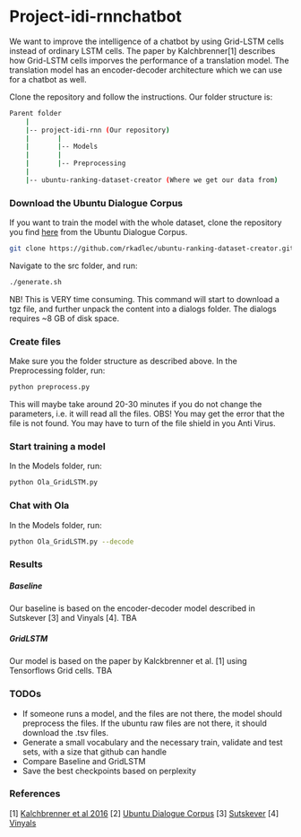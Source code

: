 # Project-idi-rnnchatbot

We want to improve the intelligence of a chatbot by using Grid-LSTM cells instead of ordinary LSTM cells. The paper by Kalchbrenner[1] describes how Grid-LSTM cells imporves the performance of a translation model. The translation model has an encoder-decoder architecture which we can use for a chatbot as well. 

Clone the repository and follow the instructions. 
Our folder structure is:
```sh
Parent folder
    |
    |-- project-idi-rnn (Our repository)
    |       |
    |       |-- Models
    |       |
    |       |-- Preprocessing
    |
    |-- ubuntu-ranking-dataset-creator (Where we get our data from)
```

### Download the Ubuntu Dialogue Corpus
If you want to train the model with the whole dataset, clone the repository you find [here](https://github.com/rkadlec/ubuntu-ranking-dataset-creator) from the Ubuntu Dialogue Corpus.
```sh
git clone https://github.com/rkadlec/ubuntu-ranking-dataset-creator.git
```


Navigate to the src folder, and run:
```sh
./generate.sh
```
NB! This is VERY time consuming. This command will start to download a tgz file, and further unpack the content into a dialogs folder. The dialogs requires ~8 GB of disk space.


### Create files
Make sure you the folder structure as described above.
In the Preprocessing folder, run:
```sh
python preprocess.py
```
This will maybe take around 20-30 minutes if you do not change the parameters, i.e. it will read all the files. 
OBS! You may get the error that the file is not found. You may have to turn of the file shield in you Anti Virus.

### Start training a model
In the Models folder, run:
```sh
python Ola_GridLSTM.py
```

### Chat with Ola
In the Models folder, run:
```sh
python Ola_GridLSTM.py --decode

```


### Results
##### Baseline
Our baseline is based on the encoder-decoder model described in Sutskever [3] and Vinyals [4]. 
TBA

##### GridLSTM
Our model is based on the paper by Kalckbrenner et al. [1] using Tensorflows Grid cells. 
TBA

### TODOs
 - If someone runs a model, and the files are not there, the model should preprocess the files. If the ubuntu raw files are not there, it should download the .tsv files.
 - Generate a small vocabulary and the necessary train, validate and test sets, with a size that github can handle
 - Compare Baseline and GridLSTM
 - Save the best checkpoints based on perplexity


### References
[1] [Kalchbrenner et al 2016](https://arxiv.org/pdf/1507.01526.pdf)
[2] [Ubuntu Dialogue Corpus](https://github.com/rkadlec/ubuntu-ranking-dataset-creator)
[3] [Sutskever](https://arxiv.org/abs/1409.3215)
[4] [Vinyals](http://arxiv.org/abs/1506.05869)